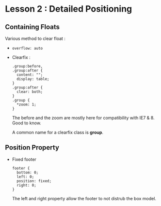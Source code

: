 # Lesson 2 : Detailed Positioning
## Containing Floats

Various method to clear float :
* `overflow: auto`
* Clearfix :
   ```
   .group:before,
   .group:after {
     content: "";
     display: table;
   }
   .group:after {
     clear: both;
   }
   .group {
     *zoom: 1;
   }
   ```
   The before and the zoom are mostly here for compatibility with IE7 & 8. Good to know.

   A common name for a clearfix class is **group**.

## Position Property

* Fixed footer
   ```
   footer {
     bottom: 0;
     left: 0;
     position: fixed;
     right: 0;
   }
   ```
   The left and right property allow the footer to not distrub the box model.
